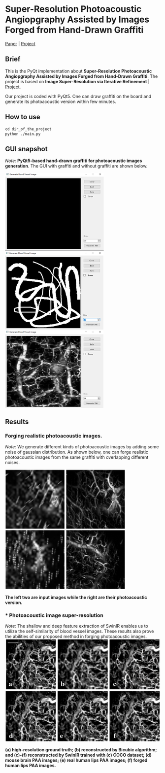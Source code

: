 # Super-Resolution Photoacoustic Angiopgraphy Assisted by Images Forged from Hand-Drawn Graffiti

[Paper]( ) |  [Project](https://github.com/yuanzhengthu/handDrawnPAAImages)


## Brief
This is the PyQt implementation about **Super-Resolution Photoacoustic Angiopgraphy Assisted by Images Forged from Hand-Drawn Graffiti**.
The project is based on **Image Super-Resolution via Iterative Refinement** | [Project](https://iterative-refinement.github.io/ ). 


Our project is coded with PyQt5. One can draw graffiti on the board and generate its photoacoustic version within few minutes.

## How to use


```
cd dir_of_the_project
python ./main.py
```

## GUI snapshot
*Note:* **PyQt5-based hand-drawn graffiti for photoacoustic images generation**. The GUI with graffiti and without graffiti are shown below.

<img src="./For_readme/fig0.png" alt="show" style="zoom:50%;" /> 
<img src="./For_readme/fig01.png" alt="show" style="zoom:50%;" /> 
<img src="./For_readme/fig02.png" alt="show" style="zoom:50%;" />

## Results
### Forging realistic photoacoustic images.
*Note:* We generate different kinds of photoacoustic images by adding some noise of gaussian distribution.
As shown below, one can forge realistic photoacoustic images from the same graffiti with overlapping different noises.


<img src="./For_readme/fig1.png" alt="show" style="zoom:140%;" /> 

**The left two are input images while the right are their photoacoustic version.**

### * Photoacoustic image super-resolution
*Note:* The shallow and deep feature extraction of SwinIR enables us to utilize the self-similarity of blood vessel images.
These results also prove the abilities of our proposed method in forging photoacoustic images.
<img src="./For_readme/fig2.png" alt="show" style="zoom:51%;" /> 

**(a) high-resolution ground truth; (b) reconstructed by Bicubic algorithm; and (c)-(f) reconstructed by SwinIR trained with (c) COCO dataset; (d) mouse brain PAA images; (e) real human lips PAA images; (f) forged human lips PAA images.**